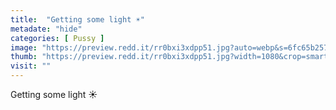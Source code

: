 ```yaml
---
title:  "Getting some light ☀️"
metadate: "hide"
categories: [ Pussy ]
image: "https://preview.redd.it/rr0bxi3xdpp51.jpg?auto=webp&s=6fc65b257ce1cf2f54169932227aecad28664af6"
thumb: "https://preview.redd.it/rr0bxi3xdpp51.jpg?width=1080&crop=smart&auto=webp&s=66cf828b89b821de9783ddd86d2261fc9c2fdaa8"
visit: ""
---
```

Getting some light ☀️
